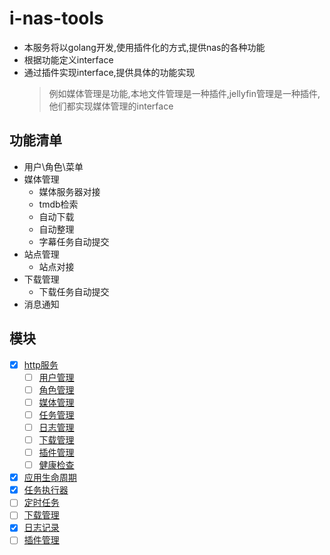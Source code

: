 # i-nas-tools
- 本服务将以golang开发,使用插件化的方式,提供nas的各种功能
- 根据功能定义interface
- 通过插件实现interface,提供具体的功能实现
  > 例如媒体管理是功能,本地文件管理是一种插件,jellyfin管理是一种插件,他们都实现媒体管理的interface
  
## 功能清单
- 用户\角色\菜单
- 媒体管理
    - 媒体服务器对接
    - tmdb检索
    - 自动下载
    - 自动整理
    - 字幕任务自动提交
- 站点管理
    - 站点对接
- 下载管理
    - 下载任务自动提交
- 消息通知
## 模块
- [x] [http服务](./pkg/http)
    - [ ] [用户管理](./pkg/http/user)
    - [ ] [角色管理](./pkg/http/role)
    - [ ] [媒体管理](./pkg/http/media)
    - [ ] [任务管理](./pkg/http/task)
    - [ ] [日志管理](./pkg/http/log)
    - [ ] [下载管理](./pkg/http/download)
    - [ ] [插件管理](./pkg/http/plugin)
    - [ ] [健康检查](./pkg/http/health) 
- [x] [应用生命周期](./pkg/lifecycle)
- [x] [任务执行器](./pkg/task)
- [ ] [定时任务](./pkg/cron)
- [ ] [下载管理](./pkg/download)
- [x] [日志记录](./pkg/log)
- [ ] [插件管理](./pkg/plugin)
